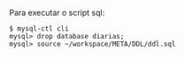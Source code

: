 Para executar o script sql:

```
$ mysql-ctl cli
mysql> drop database diarias;
mysql> source ~/workspace/META/DDL/ddl.sql
```


